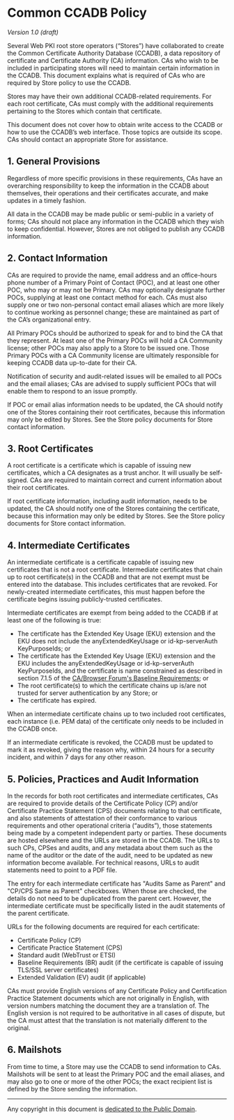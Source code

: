 # Common CCADB Policy #

*Version 1.0 (draft)*

Several Web PKI root store operators (“Stores”) have collaborated to create
the Common Certificate Authority Database (CCADB), a data repository of
certificate and Certificate Authority (CA) information. CAs who wish to be
included in participating stores will need to maintain certain information in
the CCADB. This document explains what is required of CAs who are required by
Store policy to use the CCADB.

Stores may have their own additional CCADB-related requirements. For each root
certificate, CAs must comply with the additional requirements pertaining to the
Stores which contain that certificate.

This document does not cover how to obtain write access to the CCADB or how to
use the CCADB’s web interface. Those topics are outside its scope. CAs should
contact an appropriate Store for assistance.

## 1. General Provisions ##

Regardless of more specific provisions in these requirements, CAs have an
overarching responsibility to keep the information in the CCADB about
themselves, their operations and their certificates accurate, and make updates
in a timely fashion.

All data in the CCADB may be made public or semi-public in a variety of forms;
CAs should not place any information in the CCADB which they wish to keep
confidential. However, Stores are not obliged to publish any CCADB information.

## 2. Contact Information ##

CAs are required to provide the name, email address and an office-hours phone
number of a Primary Point of Contact (POC), and at least one other POC, who may
or may not be Primary. CAs may optionally designate further POCs, supplying at
least one contact method for each. CAs must also supply one or two non-personal
contact email aliases which are more likely to continue working as personnel
change; these are maintained as part of the CA’s organizational entry.

All Primary POCs should be authorized to speak for and to bind the CA that they
represent. At least one of the Primary POCs will hold a CA Community license;
other POCs may also apply to a Store to be issued one. Those Primary POCs with
a CA Community license are ultimately responsible for keeping CCADB data
up-to-date for their CA.

Notification of security and audit-related issues will be emailed to all POCs
and the email aliases; CAs are advised to supply sufficient POCs that will
enable them to respond to an issue promptly.

If POC or email alias information needs to be updated, the CA should notify one
of the Stores containing their root certificates, because this information may
only be edited by Stores. See the Store policy documents for Store contact
information.

## 3. Root Certificates ##

A root certificate is a certificate which is capable of issuing new
certificates, which a CA designates as a trust anchor. It will usually be
self-signed. CAs are required to maintain correct and current information about
their root certificates.

If root certificate information, including audit information, needs to be
updated, the CA should notify one of the Stores containing the certificate,
because this information may only be edited by Stores. See the Store policy
documents for Store contact information.

## 4. Intermediate Certificates ##

An intermediate certificate is a certificate capable of issuing new
certificates that is not a root certificate. Intermediate certificates that
chain up to root certificate(s) in the CCADB and that are not exempt must be
entered into the database. This includes certificates that are revoked. For
newly-created intermediate certificates, this must happen before the
certificate begins issuing publicly-trusted certificates.

Intermediate certificates are exempt from being added to the CCADB if at least
one of the following is true:

* The certificate has the Extended Key Usage (EKU) extension and the EKU does
  not include the anyExtendedKeyUsage or id-kp-serverAuth KeyPurposeIds; or
* The certificate has the Extended Key Usage (EKU) extension and the EKU
  includes the anyExtendedKeyUsage or id-kp-serverAuth KeyPurposeIds, and the
  certificate is name constrained as described in section 7.1.5 of the
  [CA/Browser Forum's Baseline
  Requirements](https://cabforum.org/baseline-requirements-documents/); or
* The root certificate(s) to which the certificate chains up is/are not trusted
  for server authentication by any Store; or
* The certificate has expired.

When an intermediate certificate chains up to two included root certificates,
each instance (i.e. PEM data) of the certificate only needs to be included in
the CCADB once.

If an intermediate certificate is revoked, the CCADB must be updated to mark it
as revoked, giving the reason why, within 24 hours for a security incident, and
within 7 days for any other reason.

## 5. Policies, Practices and Audit Information ##

In the records for both root certificates and intermediate certificates, CAs
are required to provide details of the Certificate Policy (CP) and/or
Certificate Practice Statement (CPS) documents relating to that certificate,
and also statements of attestation of their conformance to various requirements
and other operational criteria (“audits”), those statements being made by a
competent independent party or parties. These documents are hosted elsewhere
and the URLs are stored in the CCADB. The URLs to such CPs, CPSes and audits,
and any metadata about them such as the name of the auditor or the date of the
audit, need to be updated as new information become available. For technical
reasons, URLs to audit statements need to point to a PDF file.

The entry for each intermediate certificate has "Audits Same as Parent" and
"CP/CPS Same as Parent" checkboxes. When those are checked, the details do not
need to be duplicated from the parent cert. However, the intermediate
certificate must be specifically listed in the audit statements of the parent
certificate.

URLs for the following documents are required for each certificate:

* Certificate Policy (CP)
* Certificate Practice Statement (CPS)
* Standard audit (WebTrust or ETSI)
* Baseline Requirements (BR) audit (if the certificate is capable of issuing
  TLS/SSL server certificates)
* Extended Validation (EV) audit (if applicable)

CAs must provide English versions of any Certificate Policy and Certification
Practice Statement documents which are not originally in English, with version
numbers matching the document they are a translation of. The English version is
not required to be authoritative in all cases of dispute, but the CA must
attest that the translation is not materially different to the original.

## 6. Mailshots ##

From time to time, a Store may use the CCADB to send information to CAs.
Mailshots will be sent to at least the Primary POC and the email aliases, and
may also go to one or more of the other POCs; the exact recipient list is
defined by the Store sending the information.

-----

Any copyright in this document is
[dedicated to the Public
Domain](http://creativecommons.org/publicdomain/zero/1.0/).

